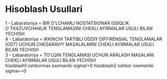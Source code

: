 # Hisoblash Usullari
1 - Labaratoriya = BIR O'LCHAMLI NOSTATSIONAR ISSIQLIK O`TKAZUVCHANLIK TENGLAMASINI CHEKLI AYIRMALAR USULI BILAN YECHISH<br>
4 - Labaratoriya = IKKINCHI TARTIBLI ODDIY DIFFIRENSIAL TENGLAMALAR (ODT) UCHUN CHEGARAVIY MASALALARNI CHEKLI AYIRMALAR USULI BILAN YECHISH<br>
3 - Labaratoriya = TO'LQIN TENGLAMASI UCHUN ARALASH MASALANI CHEKLI AYIRMALAR USULI BILAN YECHISH
<br>
hisoblash1 oshkormas sxemaniki sigma!=0
hisoblash2 oshkor sxemaniki sigma==0



